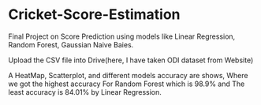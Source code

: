 # Cricket-Score-Estimation
Final Project on Score Prediction using models like Linear Regression, Random Forest, Gaussian Naive Baies.

Upload the CSV file into Drive(here, I have taken ODI dataset from Website)

A HeatMap, Scatterplot, and different models accuracy are shows, Where we got the highest accuracy For Random Forest which is 98.9% and The least accuracy is 84.01% by Linear Regression.

